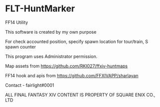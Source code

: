 # FLT-HuntMarker

FF14 Utility

This software is created by my own purpose

For check accounted position, specify spawn location for tour/train, S spawn counter

This program uses Administrator permission.


Map assets from https://github.com/RKI027/ffxiv-huntmaps

FF14 hook and apis from https://github.com/FFXIVAPP/sharlayan

Contact - fairlight#0001


ALL FINAL FANTASY XIV CONTENT IS PROPERTY OF SQUARE ENIX CO., LTD
